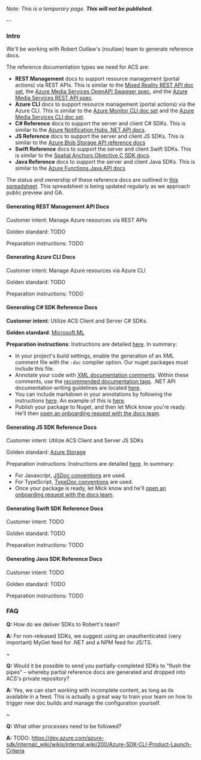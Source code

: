 *Note: This is a temporary page.  **This will not be published.***

-- 

### Intro

We'll be working with Robert Outlaw's (routlaw) team to generate reference docs. 

The reference documentation types we need for ACS are:

- **REST Management** docs to support resource management (portal actions) via REST APIs. This is similar to the [Mixed Reality REST API doc set](https://docs.microsoft.com/en-us/rest/api/mixedreality/), the [Azure Media Services OpenAPI Swagger spec](https://docs.microsoft.com/en-us/azure/media-services/latest/), and the [Azure Media Services REST API spec](https://docs.microsoft.com/en-us/azure/media-services/latest/).
- **Azure CLI** docs to support resource management (portal actions) via the Azure CLI. This is similar to the [Azure Monitor CLI doc set](https://docs.microsoft.com/en-us/cli/azure/monitor?view=azure-cli-latest) and the [Azure Media Services CLI doc set](https://docs.microsoft.com/en-us/cli/azure/ams?view=azure-cli-latest).
- **C# Reference** docs to support the server and client C# SDKs. This is similar to the [Azure Notification Hubs .NET API docs](https://docs.microsoft.com/en-us/dotnet/api/microsoft.azure.notificationhubs?view=azure-dotnet).
- **JS Reference** docs to support the server and client JS SDKs. This is similar to the [Azure Blob Storage API reference docs](https://docs.microsoft.com/en-us/javascript/api/@azure/storage-blob/?view=azure-node-latest)
- **Swift Reference** docs to support the server and client Swift SDKs. This is similar to the [Spatial Anchors Objective C SDK docs](https://docs.microsoft.com/en-us/objectivec/api/spatial-anchors/).
- **Java Reference** docs to support the server and client Java SDKs. This is similar to the [Azure Functions Java API docs](https://docs.microsoft.com/en-us/azure/azure-functions/)

The status and ownership of these reference docs are outlined in [this spreadsheet](https://microsoft.sharepoint-df.com/:x:/t/IC3SDK/EasbZy5MyMBLq2S0NyTNBVABhKiR6r8bq8Ld8clQQkgOeA?e=jxpgWn). This spreadsheet is being updated regularly as we approach public preview and GA.


#### Generating REST Management API Docs

Customer intent: Manage Azure resources via REST APIs

Golden standard: TODO

Preparation instructions: TODO


#### Generating Azure CLI Docs

Customer intent: Manage Azure resources via Azure CLI

Golden standard: TODO

Preparation instructions: TODO


#### Generating C# SDK Reference Docs

**Customer intent**: Utilize ACS Client and Server C# SDKs.

**Golden standard**: [Microsoft.ML](https://docs.microsoft.com/en-us/dotnet/api/microsoft.ml?view=ml-dotnet)

**Preparation instructions**: Instructions are detailed [here](https://review.docs.microsoft.com/en-us/help/onboard/admin/reference/dotnet/documenting-api?branch=master). In summary:

- In your project's build settings, enable the generation of an XML comment file with the `-doc` compiler option. Our nuget packages must include this file.
- Annotate your code with [XML documentation comments](https://docs.microsoft.com/en-us/dotnet/csharp/programming-guide/xmldoc/). Within these comments, use the [recommended documentation tags](https://docs.microsoft.com/en-us/dotnet/csharp/programming-guide/xmldoc/recommended-tags-for-documentation-comments). .NET API documentation writing guidelines are located [here](https://github.com/dotnet/dotnet-api-docs/wiki).
- You can include markdown in your annotations by following the instructions [here](https://review.docs.microsoft.com/en-us/help/onboard/admin/reference/dotnet/documenting-api?branch=master). An example of this is [here](https://docs.microsoft.com/en-us/dotnet/api/microsoft.ml.transforms.valuemappingestimator?view=ml-dotnet).
- Publish your package to Nuget, and then let Mick know you're ready. He'll then [open an onboarding request with the docs team](https://review.docs.microsoft.com/en-us/help/onboard/?branch=master).




#### Generating JS SDK Reference Docs

Customer intent: Utilize ACS Client and Server JS SDKs

Golden standard: [Azure Storage](https://docs.microsoft.com/en-us/javascript/api/@azure/storage-blob/?view=azure-node-latest)

Preparation instructions: Instructions are detailed [here](https://review.docs.microsoft.com/en-us/help/onboard/admin/reference/js-ts/documenting-api?branch=master). In summary:
- For Javascript, [JSDoc conventions](https://jsdoc.app/) are used.
- For TypeScript, [TypeDoc conventions](http://typedoc.org/guides/doccomments/) are used.
- Once your package is ready, let Mick know and he'll [open an onboarding request with the docs team](https://review.docs.microsoft.com/en-us/help/onboard/?branch=master).


#### Generating Swift SDK Reference Docs

Customer intent: TODO

Golden standard: TODO

Preparation instructions: TODO


#### Generating Java SDK Reference Docs

Customer intent: TODO

Golden standard: TODO

Preparation instructions: TODO



### FAQ

**Q:** How do we deliver SDKs to Robert's team?

**A:** For non-released SDKs, we suggest using an unauthenticated (very important) MyGet feed for .NET and a NPM feed for JS/TS.

~

**Q:** Would it be possible to send you partially-completed SDKs to "flush the pipes" – whereby partial reference docs are generated and dropped into ACS's private repository?

**A:** Yes, we can start working with incomplete content, as long as its available in a feed. This is actually a great way to train your team on how to trigger new doc builds and manage the configuration yourself.

~

**Q:** What other processes need to be followed?

**A:** TODO: https://dev.azure.com/azure-sdk/internal/_wiki/wikis/internal.wiki/200/Azure-SDK-CLI-Product-Launch-Criteria
